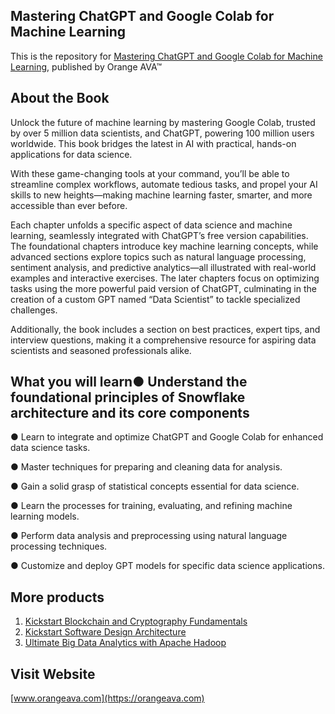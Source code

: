 ## Mastering ChatGPT and Google Colab for Machine Learning


This is the repository for [Mastering ChatGPT and Google Colab for Machine Learning](https://orangeava.com/products/mastering-chatgpt-and-google-colab-for-machine-learning?_pos=1&_sid=d8cd9487d&_ss=r), published by Orange AVA™


## About the Book
Unlock the future of machine learning by mastering Google Colab, trusted by over 5 million data scientists, and ChatGPT, powering 100 million users worldwide. This book bridges the latest in AI with practical, hands-on applications for data science.

With these game-changing tools at your command, you’ll be able to streamline complex workflows, automate tedious tasks, and propel your AI skills to new heights—making machine learning faster, smarter, and more accessible than ever before.

Each chapter unfolds a specific aspect of data science and machine learning, seamlessly integrated with ChatGPT’s free version capabilities. The foundational chapters introduce key machine learning concepts, while advanced sections explore topics such as natural language processing, sentiment analysis, and predictive analytics—all illustrated with real-world examples and interactive exercises. The later chapters focus on optimizing tasks using the more powerful paid version of ChatGPT, culminating in the creation of a custom GPT named “Data Scientist” to tackle specialized challenges.

Additionally, the book includes a section on best practices, expert tips, and interview questions, making it a comprehensive resource for aspiring data scientists and seasoned professionals alike.

## What you will learn●  Understand the foundational principles of Snowflake architecture and its core components
● Learn to integrate and optimize ChatGPT and Google Colab for enhanced data science tasks.

● Master techniques for preparing and cleaning data for analysis.

● Gain a solid grasp of statistical concepts essential for data science.

● Learn the processes for training, evaluating, and refining machine learning models.

● Perform data analysis and preprocessing using natural language processing techniques.

● Customize and deploy GPT models for specific data science applications.


## More products

1. [Kickstart Blockchain and Cryptography Fundamentals](https://orangeava.com/products/kickstart-blockchain-and-cryptography-fundamentals)
2. [Kickstart Software Design Architecture](https://orangeava.com/products/kickstart-software-design-architecture)
3. [Ultimate Big Data Analytics with Apache Hadoop](https://orangeava.com/products/ultimate-big-data-analytics-with-apache-hadoop)

## Visit Website 
[www.orangeava.com](https://orangeava.com)
